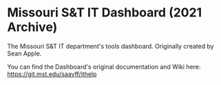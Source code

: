 # Missouri S&T IT Dashboard (2021 Archive)
The Missouri S&amp;T IT department's tools dashboard. Originally created by Sean Apple.

You can find the Dashboard's original documentation and Wiki here: https://git.mst.edu/saavff/ithelp
